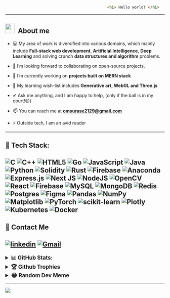 ``` html
                                             <h1> Hello world! </h1>
```
---
## <img src="https://media.giphy.com/media/ObNTw8Uzwy6KQ/giphy.gif" width="30">&nbsp; About me

- 💻 My area of work is diversified into various domains, which mainly include **Full-stack web development**, **Artificial Intelligence**, **Deep Learning** and solving crunch **data structures and algorithm** problems. 

- 👯 I’m looking forward to collaborating on open-source projects.

- 🔭 I’m currently working on **projects built on MERN stack**

- 🌱 My learning wish-list includes **Generative art, WebGL and Three.js**

- ✔ Ask me anything, and I am happy to help, (only if the ball is in my court!😉)<br>

- 📫 You can reach me at **omsurase2129@gmail.com**

- ⚡ Outside tech, I am an avid reader  

---
## 📜 Tech Stack:
![C](https://img.shields.io/badge/c-%2300599C.svg?style=flat-square&logo=c&logoColor=white) 
![C++](https://img.shields.io/badge/c++-%2300599C.svg?style=flat-square&logo=c%2B%2B&logoColor=white) 
![HTML5](https://img.shields.io/badge/html5-%23E34F26.svg?style=flat-square&logo=html5&logoColor=white) 
![Go](https://img.shields.io/badge/go-%2300ADD8.svg?style=flat-square&logo=go&logoColor=white) 
![JavaScript](https://img.shields.io/badge/javascript-%23323330.svg?style=flat-square&logo=javascript&logoColor=%23F7DF1E) 
![Java](https://img.shields.io/badge/java-%23ED8B00.svg?style=flat-square&logo=openjdk&logoColor=white) 
![Python](https://img.shields.io/badge/python-3670A0?style=flat-square&logo=python&logoColor=ffdd54) 
![Solidity](https://img.shields.io/badge/Solidity-%23363636.svg?style=flat-square&logo=solidity&logoColor=white) 
![Rust](https://img.shields.io/badge/rust-%23000000.svg?style=flat-square&logo=rust&logoColor=white) 
![Firebase](https://img.shields.io/badge/firebase-%23039BE5.svg?style=flat-square&logo=firebase) 
![Anaconda](https://img.shields.io/badge/Anaconda-%2344A833.svg?style=flat-square&logo=anaconda&logoColor=white) 
![Express.js](https://img.shields.io/badge/express.js-%23404d59.svg?style=flat-square&logo=express&logoColor=%2361DAFB) 
![Next JS](https://img.shields.io/badge/Next-black?style=flat-square&logo=next.js&logoColor=white) 
![NodeJS](https://img.shields.io/badge/node.js-6DA55F?style=flat-square&logo=node.js&logoColor=white) 
![OpenCV](https://img.shields.io/badge/opencv-%23white.svg?style=flat-square&logo=opencv&logoColor=white) 
![React](https://img.shields.io/badge/react-%2320232a.svg?style=flat-square&logo=react&logoColor=%2361DAFB) 
![Firebase](https://img.shields.io/badge/Firebase-039BE5?style=flat-square&logo=Firebase&logoColor=white) 
![MySQL](https://img.shields.io/badge/mysql-%2300000f.svg?style=flat-square&logo=mysql&logoColor=white) 
![MongoDB](https://img.shields.io/badge/MongoDB-%234ea94b.svg?style=flat-square&logo=mongodb&logoColor=white) 
![Redis](https://img.shields.io/badge/redis-%23DD0031.svg?style=flat-square&logo=redis&logoColor=white) 
![Postgres](https://img.shields.io/badge/postgres-%23316192.svg?style=flat-square&logo=postgresql&logoColor=white) 
![Figma](https://img.shields.io/badge/figma-%23F24E1E.svg?style=flat-square&logo=figma&logoColor=white) 
![Pandas](https://img.shields.io/badge/pandas-%23150458.svg?style=flat-square&logo=pandas&logoColor=white) 
![NumPy](https://img.shields.io/badge/numpy-%23013243.svg?style=flat-square&logo=numpy&logoColor=white) 
![Matplotlib](https://img.shields.io/badge/Matplotlib-%23ffffff.svg?style=flat-square&logo=Matplotlib&logoColor=black) 
![PyTorch](https://img.shields.io/badge/PyTorch-%23EE4C2C.svg?style=flat-square&logo=PyTorch&logoColor=white) 
![scikit-learn](https://img.shields.io/badge/scikit--learn-%23F7931E.svg?style=flat-square&logo=scikit-learn&logoColor=white) 
![Plotly](https://img.shields.io/badge/Plotly-%233F4F75.svg?style=flat-square&logo=plotly&logoColor=white)
 ![Kubernetes](https://img.shields.io/badge/kubernetes-%23326ce5.svg?style=flat-square&logo=kubernetes&logoColor=white) 
![Docker](https://img.shields.io/badge/docker-%230db7ed.svg?style=flat-square&logo=docker&logoColor=white)
---

## 🔗 Contact Me

[![linkedin](https://img.shields.io/badge/linkedin-0A66C2?style=for-the-badge&logo=linkedin&logoColor=white)](https://www.linkedin.com/in/om-surase-765314222/)
<a href="omsurase2129@gmail.com">![Gmail](https://img.shields.io/badge/Gmail-D14836?style=for-the-badge&logo=gmail&logoColor=white)</a>
---

<details>
 <summary style="font-size: 17px;"><b>📊 GitHub Stats:</b></summary>
![](https://github-readme-stats.vercel.app/api?username=omsurase&theme=dark&hide_border=false&include_all_commits=false&count_private=false)<br/>
![](https://github-readme-streak-stats.herokuapp.com/?user=omsurase&theme=dark&hide_border=false)<br/>
![](https://github-readme-stats.vercel.app/api/top-langs/?username=omsurase&theme=dark&hide_border=false&include_all_commits=false&count_private=false&layout=compact)
</details>

<details>
   <summary style="font-size: 17px;"><b>🏆 Github Trophies</b></summary>

![](https://github-profile-trophy.vercel.app/?username=omsurase&theme=radical&no-frame=false&no-bg=false&margin-w=4)
</details>



<details>
 <summary style="font-size: 17px;"><b>😂 Random Dev Meme</b></summary>
<img src='https://randommeme-five.vercel.app/' style="height: 400px;"/>
</details>

---
[![](https://visitcount.itsvg.in/api?id=omsurase&icon=5&color=0)](https://visitcount.itsvg.in)

<!-- Proudly created with GPRM ( https://gprm.itsvg.in ) -->
